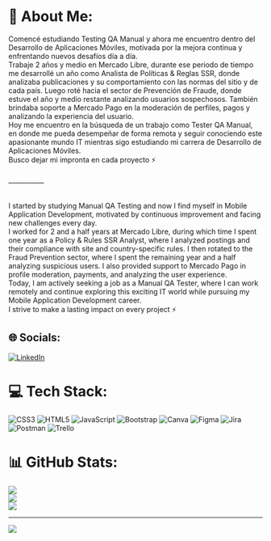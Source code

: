 # 💫 About Me:
Comencé estudiando Testing QA Manual y ahora me encuentro dentro del Desarrollo de Aplicaciones Móviles, motivada por la mejora continua y enfrentando nuevos desafíos día a día. <br>Trabaje 2 años y medio en Mercado Libre, durante ese periodo de tiempo me desarrollé un año como Analista de Políticas & Reglas SSR, donde analizaba publicaciones y su comportamiento con las normas del sitio y de cada país. Luego roté hacia el sector de Prevención de Fraude, donde estuve el año y medio restante analizando usuarios sospechosos. También brindaba soporte a Mercado Pago en la moderación de perfiles, pagos y analizando la experiencia del usuario.<br>Hoy me encuentro en la búsqueda de un trabajo como Tester QA Manual, en donde me pueda desempeñar de forma remota y seguir conociendo este apasionante mundo IT mientras sigo estudiando mi carrera de Desarrollo de Aplicaciones Móviles.<br>Busco dejar mi impronta en cada proyecto ⚡️<br><br>___________<br><br><br>I started by studying Manual QA Testing and now I find myself in Mobile Application Development, motivated by continuous improvement and facing new challenges every day.<br>I worked for 2 and a half years at Mercado Libre, during which time I spent one year as a Policy & Rules SSR Analyst, where I analyzed postings and their compliance with site and country-specific rules. I then rotated to the Fraud Prevention sector, where I spent the remaining year and a half analyzing suspicious users. I also provided support to Mercado Pago in profile moderation, payments, and analyzing the user experience.<br>Today, I am actively seeking a job as a Manual QA Tester, where I can work remotely and continue exploring this exciting IT world while pursuing my Mobile Application Development career.<br>I strive to make a lasting impact on every project ⚡️


## 🌐 Socials:
[![LinkedIn](https://img.shields.io/badge/LinkedIn-%230077B5.svg?logo=linkedin&logoColor=white)](https://linkedin.com/in/https://www.linkedin.com/in/mariana-paolini-lara/) 

# 💻 Tech Stack:
![CSS3](https://img.shields.io/badge/css3-%231572B6.svg?style=for-the-badge&logo=css3&logoColor=white) ![HTML5](https://img.shields.io/badge/html5-%23E34F26.svg?style=for-the-badge&logo=html5&logoColor=white) ![JavaScript](https://img.shields.io/badge/javascript-%23323330.svg?style=for-the-badge&logo=javascript&logoColor=%23F7DF1E) ![Bootstrap](https://img.shields.io/badge/bootstrap-%23563D7C.svg?style=for-the-badge&logo=bootstrap&logoColor=white) ![Canva](https://img.shields.io/badge/Canva-%2300C4CC.svg?style=for-the-badge&logo=Canva&logoColor=white) 	![Figma](https://img.shields.io/badge/figma-%23F24E1E.svg?style=for-the-badge&logo=figma&logoColor=white) ![Jira](https://img.shields.io/badge/jira-%230A0FFF.svg?style=for-the-badge&logo=jira&logoColor=white) ![Postman](https://img.shields.io/badge/Postman-FF6C37?style=for-the-badge&logo=postman&logoColor=white) ![Trello](https://img.shields.io/badge/Trello-%23026AA7.svg?style=for-the-badge&logo=Trello&logoColor=white)
# 📊 GitHub Stats:
![](https://github-readme-stats.vercel.app/api?username=marpaolini&theme=nightowl&hide_border=false&include_all_commits=false&count_private=false)<br/>
![](https://github-readme-streak-stats.herokuapp.com/?user=marpaolini&theme=nightowl&hide_border=false)<br/>
![](https://github-readme-stats.vercel.app/api/top-langs/?username=marpaolini&theme=nightowl&hide_border=false&include_all_commits=false&count_private=false&layout=compact)

---
[![](https://visitcount.itsvg.in/api?id=marpaolini&icon=8&color=6)](https://visitcount.itsvg.in)

<!-- Proudly created with GPRM ( https://gprm.itsvg.in ) -->
